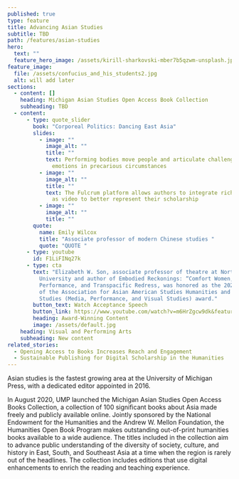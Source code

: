 ```yaml
---
published: true
type: feature
title: Advancing Asian Studies
subtitle: TBD
path: /features/asian-studies
hero:
  text: ""
  feature_hero_image: /assets/kirill-sharkovski-mber7b5qzwm-unsplash.jpg
feature_image:
  file: /assets/confucius_and_his_students2.jpg
  alt: will add later
sections:
  - content: []
    heading: Michigan Asian Studies Open Access Book Collection
    subheading: TBD
  - content:
      - type: quote_slider
        book: "Corporeal Politics: Dancing East Asia"
        slides:
          - image: ""
            image_alt: ""
            title: ""
            text: Performing bodies move people and articulate challenging ideas and
              emotions in precarious circumstances
          - image: ""
            image_alt: ""
            title: ""
            text: The Fulcrum platform allows authors to integrate rich media resources such
              as video to better represent their scholarship
          - image: ""
            image_alt: ""
            title: ""
        quote:
          name: Emily Wilcox
          title: "Associate professor of modern Chinese studies "
          quote: "QUOTE "
      - type: youtube
        id: F1LiFINq27k
      - type: cta
        text: "Elizabeth W. Son, associate professor of theatre at Northwestern
          University and author of Embodied Reckonings: “Comfort Women,”
          Performance, and Transpacific Redress, was honored as the 2020 Winner
          of the Association for Asian American Studies Humanities and Cultural
          Studies (Media, Performance, and Visual Studies) award."
        button_text: Watch Acceptance Speech
        button_link: https://www.youtube.com/watch?v=m6HrZgcw9dk&feature=emb_err_woyt
        heading: Award-Winning Content
        image: /assets/default.jpg
    heading: Visual and Performing Arts
    subheading: New content
related_stories:
  - Opening Access to Books Increases Reach and Engagement
  - Sustainable Publishing for Digital Scholarship in the Humanities
---
```

Asian studies is the fastest growing area at the University of Michigan Press, with a dedicated editor appointed in 2016.

In August 2020, UMP launched the Michigan Asian Studies Open Access Books Collection, a collection of 100 significant books about Asia made freely and publicly available online. Jointly sponsored by the National Endowment for the Humanities and the Andrew W. Mellon Foundation, the Humanities Open Book Program makes outstanding out-of-print humanities books available to a wide audience. The titles included in the collection aim to advance public understanding of the diversity of society, culture, and history in East, South, and Southeast Asia at a time when the region is rarely out of the headlines. The collection includes editions that use digital enhancements to enrich the reading and teaching experience.